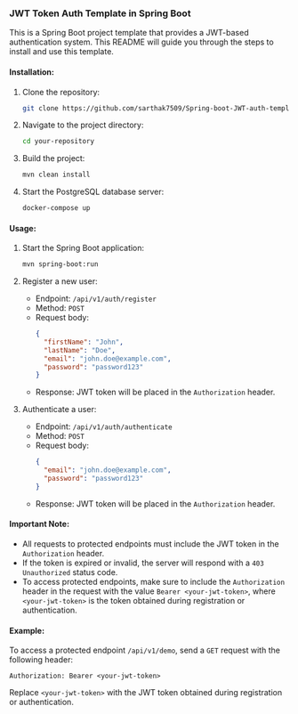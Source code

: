 ### JWT Token Auth Template in Spring Boot

This is a Spring Boot project template that provides a JWT-based authentication system. This README will guide you through the steps to install and use this template.

#### Installation:

1. Clone the repository:

   ```bash
   git clone https://github.com/sarthak7509/Spring-boot-JWT-auth-template.git
   ```

2. Navigate to the project directory:

   ```bash
   cd your-repository
   ```

3. Build the project:

   ```bash
   mvn clean install
   ```

4. Start the PostgreSQL database server:

   ```bash
   docker-compose up
   ```

#### Usage:

1. Start the Spring Boot application:

   ```bash
   mvn spring-boot:run
   ```

2. Register a new user:

    - Endpoint: `/api/v1/auth/register`
    - Method: `POST`
    - Request body:
      ```json
      {
        "firstName": "John",
        "lastName": "Doe",
        "email": "john.doe@example.com",
        "password": "password123"
      }
      ```
    - Response: JWT token will be placed in the `Authorization` header.

3. Authenticate a user:

    - Endpoint: `/api/v1/auth/authenticate`
    - Method: `POST`
    - Request body:
      ```json
      {
        "email": "john.doe@example.com",
        "password": "password123"
      }
      ```
    - Response: JWT token will be placed in the `Authorization` header.

#### Important Note:

- All requests to protected endpoints must include the JWT token in the `Authorization` header.
- If the token is expired or invalid, the server will respond with a `403 Unauthorized` status code.
- To access protected endpoints, make sure to include the `Authorization` header in the request with the value `Bearer <your-jwt-token>`, where `<your-jwt-token>` is the token obtained during registration or authentication.

#### Example:

To access a protected endpoint `/api/v1/demo`, send a `GET` request with the following header:

```
Authorization: Bearer <your-jwt-token>
```

Replace `<your-jwt-token>` with the JWT token obtained during registration or authentication.